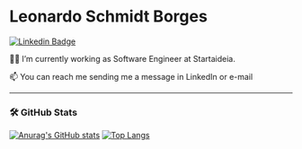 # Leonardo Schmidt Borges

[![Linkedin Badge](https://img.shields.io/badge/-Leonardo%20Schmidt%20Borges-6633cc?style=flat-square&logo=Linkedin&logoColor=white&link=https://www.linkedin.com/in/leonardo-s-3680b8118/)](https://www.linkedin.com/in/leonardo-s-3680b8118/) 

🧑‍💻  I’m currently working as Software Engineer at Startaideia.

📫  You can reach me sending me a message in LinkedIn or e-mail

***
### 🛠️ GitHub Stats

[![Anurag's GitHub stats](https://github-readme-stats.vercel.app/api?username=SchmitLeonardo&show_icons=true&theme=onedark)](https://github.com/anuraghazra/github-readme-stats?count_private=true)
[![Top Langs](https://github-readme-stats.vercel.app/api/top-langs/?username=SchmitLeonardo&layout=compact&theme=onedark)](https://github.com/anuraghazra/github-readme-stats)
